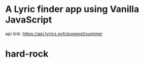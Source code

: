 # A Lyric finder app using Vanilla JavaScript
api link: https://api.lyrics.ovh/suggest/summer
# hard-rock
